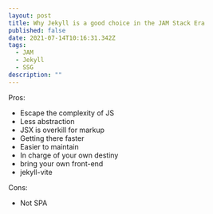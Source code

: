 ```yaml
---
layout: post
title: Why Jekyll is a good choice in the JAM Stack Era
published: false
date: 2021-07-14T10:16:31.342Z
tags:
  - JAM
  - Jekyll
  - SSG
description: ""
---
```

Pros:
- Escape the complexity of JS
- Less abstraction
- JSX is overkill for markup
- Getting there faster
- Easier to maintain
- In charge of your own destiny
- bring your own front-end
- jekyll-vite

Cons:
- Not SPA